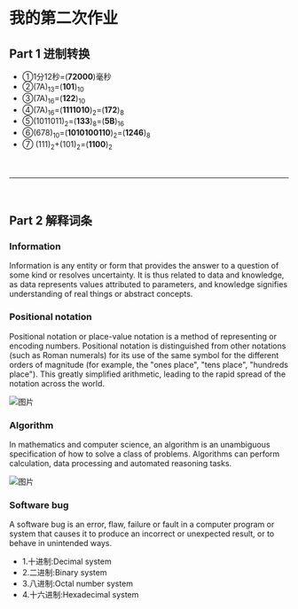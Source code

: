 # 我的第二次作业


## Part 1  进制转换

* ①1分12秒=(**72000**)毫秒
* ②(7A)<sub>13</sub>=(**101**)<sub>10</sub>
* ③(7A)<sub>16</sub>=(**122**)<sub>10</sub>
* ④(7A)<sub>16</sub>=(**1111010**)<sub>2</sub>=(**172**)<sub>8</sub>
* ⑤(1011011)<sub>2</sub>=(**133**)<sub>8</sub>=(**5B**)<sub>16</sub>
* ⑥(678)<sub>10</sub>=(**1010100110**)<sub>2</sub>=(**1246**)<sub>8</sub>
* ⑦ (111)<sub>2</sub>+(101)<sub>2</sub>=(**1100**)<sub>2</sub>
<br><br><br>
***
<br>

## Part 2 解释词条

### **Information**
Information is any entity or form that provides the answer to a question of some kind or resolves uncertainty.  It is thus related to data and knowledge, as data represents values attributed to parameters, and knowledge signifies understanding of real things or abstract concepts.

### **Positional notation**
Positional notation or place-value notation is a method of representing or encoding numbers. Positional notation is distinguished from other notations (such as Roman numerals) for its use of the same symbol for the different orders of magnitude (for example, the "ones place", "tens place", "hundreds place"). This greatly simplified arithmetic, leading to the rapid spread of the notation across the world. 

![图片](https://upload.wikimedia.org/wikipedia/commons/thumb/7/78/Positional_notation_glossary-en.svg/300px-Positional_notation_glossary-en.svg.png)


### **Algorithm**
In mathematics and computer science, an algorithm is an unambiguous specification of how to solve a class of problems. Algorithms can perform calculation, data processing and automated reasoning tasks.

![图片](https://upload.wikimedia.org/wikipedia/commons/thumb/d/db/Euclid_flowchart.svg/220px-Euclid_flowchart.svg.png)

### **Software bug**
A software bug is an error, flaw, failure or fault in a computer program or system that causes it to produce an incorrect or unexpected result, or to behave in unintended ways.




* 1.十进制:Decimal system
* 2.二进制:Binary system
* 3.八进制:Octal number system
* 4.十六进制:Hexadecimal system
